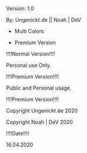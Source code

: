 Version: 1.0

By: Ungenickt.de || Noah | DeV

+ Multi Colors

+ Premium Version 

!!!!Normal Version!!!!

Personal use Only.

!!!!Premium Version!!!!

Public and Personal usage.

!!!!Premium Version!!!!


Copyright Ungenickt.de 2020

Copyright Noah | DeV 2020



!!!!Date!!!!

16.04.2020
